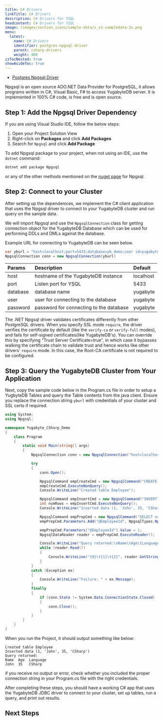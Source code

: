```yaml
---
title: C# Drivers
linkTitle: C# Drivers
description: C# Drivers for YSQL
headcontent: C# Drivers for YSQL
image: /images/section_icons/sample-data/s_s1-sampledata-3x.png
menu:
  latest:
    name: C# Drivers
    identifier: postgres-npgsql-driver
    parent: csharp-drivers
    weight: 400
isTocNested: true
showAsideToc: true
---
```


<ul class="nav nav-tabs-alt nav-tabs-yb">

  <li >
    <a href="/latest/drivers-orms/csharp/postgres-npgsql/" class="nav-link active">
      <i class="icon-java-bold" aria-hidden="true"></i>
      Postgres Npgsql Driver
    </a>
  </li>

</ul>

Npgsql is an open source ADO.NET Data Provider for PostgreSQL, it allows programs written in C#, Visual Basic, F# to access YugabyteDB server. It is implemented in 100% C# code, is free and is open source.

## Step 1: Add the Npgsql Driver Dependency

If you are using Visual Studio IDE, follow the below steps:
1. Open your Project Solution View
1. Right-click on **Packages** and click **Add Packages**
1. Search for `Npgsql` and click **Add Package**

To add Npgsql package to your project, when not using an IDE, use the `dotnet` command:
```csharp
dotnet add package Npgsql 
``` 
or any of the other methods mentioned on the [nuget page](https://www.nuget.org/packages/Npgsql/) for Npgsql.

## Step 2: Connect to your Cluster

After setting up the dependenices, we implement the C# client application that uses the Npgsql driver to connect to your YugabyteDB cluster and run query on the sample data.

We will import Npgsql and use the `NpgsqlConnection` class for getting connection object for the YugabyteDB Database which can be used for performing DDLs and DMLs against the database.

Example URL for connecting to YugabyteDB can be seen below.

```csharp
var yburl = "host=localhost;port=5433;database=yb_demo;user id=yugabyte;password="
NpgsqlConnection conn = new NpgsqlConnection(yburl)
```

| Params | Description | Default |
| :---------- | :---------- | :------ |
| host  | hostname of the YugabyteDB instance | localhost
| port |  Listen port for YSQL | 5433
| database | database name | yugabyte
| user | user for connecting to the database | yugabyte
| password | password for connecting to the database | yugabyte

The .NET Npgsql driver validates certificates differently from other PostgreSQL drivers. When you specify SSL mode `require`, the driver verifies the certificate by default (like the `verify-ca` or `verify-full` modes), and fails for self-signed certificates(like YugabyteDB's). You can override this by specifying "Trust Server Certificate=true", in which case it bypasses walking the certificate chain to validate trust and hence works like other drivers' `require` mode. In this case, the Root-CA certificate is not required to be configured.

## Step 3: Query the YugabyteDB Cluster from Your Application

Next, copy the sample code below in the Program.cs file in order to setup a YugbyteDB Tables and query the Table contents from the java client. Ensure you replace the connection string `yburl` with credentials of your cluster and SSL certs if required.

```csharp
using System;
using Npgsql;

namespace Yugabyte_CSharp_Demo
{
    class Program
    {
        static void Main(string[] args)
        {
            NpgsqlConnection conn = new NpgsqlConnection("host=localhost;port=5433;database=yb_demo;user id=yugabyte;password=");

            try
            {
                conn.Open();

                NpgsqlCommand empCreateCmd = new NpgsqlCommand("CREATE TABLE employee (id int PRIMARY KEY, name varchar, age int, language varchar);", conn);
                empCreateCmd.ExecuteNonQuery();
                Console.WriteLine("Created table Employee");

                NpgsqlCommand empInsertCmd = new NpgsqlCommand("INSERT INTO employee (id, name, age, language) VALUES (1, 'John', 35, 'CSharp');", conn);
                int numRows = empInsertCmd.ExecuteNonQuery();
                Console.WriteLine("Inserted data (1, 'John', 35, 'CSharp')");

                NpgsqlCommand empPrepCmd = new NpgsqlCommand("SELECT name, age, language FROM employee WHERE id = @EmployeeId", conn);
                empPrepCmd.Parameters.Add("@EmployeeId", NpgsqlTypes.NpgsqlDbType.Integer);

                empPrepCmd.Parameters["@EmployeeId"].Value = 1;
                NpgsqlDataReader reader = empPrepCmd.ExecuteReader();

                Console.WriteLine("Query returned:\nName\tAge\tLanguage"); 
                while (reader.Read())
                {
                    Console.WriteLine("{0}\t{1}\t{2}", reader.GetString(0), reader.GetInt32(1), reader.GetString(2));
                }
            }
            catch (Exception ex)
            {
                Console.WriteLine("Failure: " + ex.Message);
            }
            finally
            {
                if (conn.State != System.Data.ConnectionState.Closed)
                {
                    conn.Close();
                }
            }
        }
    }
}
```

When you run the Project, it should output something like below:

```output
Created table Employee
Inserted data (1, 'John', 35, 'CSharp')
Query returned:
Name  Age  Language
John  35   CSharp
```

if you receive no output or error, check whether you included the proper connection string in your Program.cs file with the right credentials.

After completing these steps, you should have a working C# app that uses the YugabyteDB JDBC driver to connect to your cluster, set up tables, run a query, and print out results.

## Next Steps
